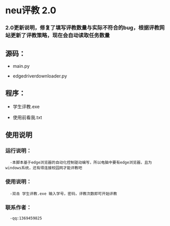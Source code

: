 # neu评教 2.0
### 2.0更新说明，修复了填写评教数量与实际不符合的bug，根据评教网站更新了评教策略，现在会自动读取任务数量

## 源码：
- main.py

- edgedriverdownloader.py

## 程序：
- 学生评教.exe
  
- 使用前看我.txt

## 使用说明
  ### 运行说明：
	  -本脚本基于edge浏览器的自动化控制驱动编写，所以电脑中要有edge浏览器，且为windows系统，还有得连接校园网才能评教吧

  ### 使用说明：
	  -双击 学生评教.exe 输入学号，密码，评教次数即可开始评教

  ### 联系作者：
	  -qq:1369459825
